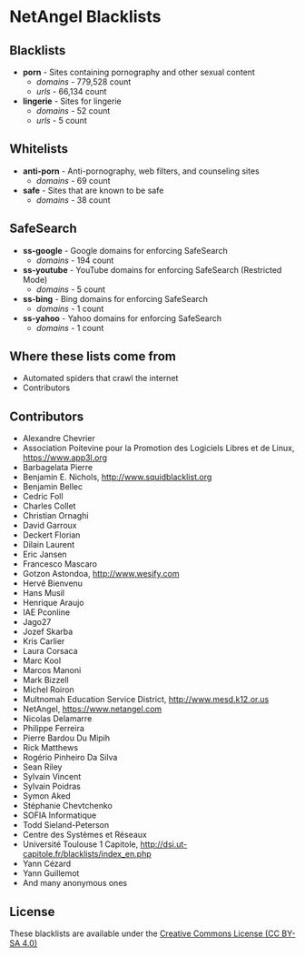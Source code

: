 # NetAngel Blacklists

## Blacklists

- **porn** - Sites containing pornography and other sexual content
  - *domains* - 779,528 count
  - *urls* - 66,134 count
- **lingerie** - Sites for lingerie
  - *domains* - 52 count
  - *urls* - 5 count

## Whitelists

- **anti-porn** - Anti-pornography, web filters, and counseling sites
  - *domains* - 69 count
- **safe** - Sites that are known to be safe
  - *domains* - 38 count

## SafeSearch

- **ss-google** - Google domains for enforcing SafeSearch
  - *domains* - 194 count
- **ss-youtube** - YouTube domains for enforcing SafeSearch (Restricted Mode)
  - *domains* - 5 count
- **ss-bing** - Bing domains for enforcing SafeSearch
  - *domains* - 1 count
- **ss-yahoo** - Yahoo domains for enforcing SafeSearch
  - *domains* - 1 count

## Where these lists come from

- Automated spiders that crawl the internet
- Contributors

## Contributors

- Alexandre Chevrier
- Association Poitevine pour la Promotion des Logiciels Libres et de Linux, https://www.app3l.org
- Barbagelata Pierre
- Benjamin E. Nichols, http://www.squidblacklist.org
- Benjamin Bellec
- Cedric Foll
- Charles Collet
- Christian Ornaghi
- David Garroux
- Deckert Florian
- Dilain Laurent
- Eric Jansen
- Francesco Mascaro
- Gotzon Astondoa, http://www.wesify.com
- Hervé Bienvenu
- Hans Musil
- Henrique Araujo
- IAE Pconline
- Jago27
- Jozef Skarba
- Kris Carlier
- Laura Corsaca
- Marc Kool
- Marcos Manoni
- Mark Bizzell
- Michel Roiron
- Multnomah Education Service District, http://www.mesd.k12.or.us
- NetAngel, https://www.netangel.com
- Nicolas Delamarre
- Philippe Ferreira
- Pierre Bardou Du Mipih
- Rick Matthews
- Rogério Pinheiro Da Silva
- Sean Riley
- Sylvain Vincent
- Sylvain Poidras
- Symon Aked
- Stéphanie Chevtchenko
- SOFIA Informatique
- Todd Sieland-Peterson
- Centre des Systèmes et Réseaux
- Université Toulouse 1 Capitole, http://dsi.ut-capitole.fr/blacklists/index_en.php
- Yann Cézard
- Yann Guillemot
- And many anonymous ones

## License

These blacklists are available under the [Creative Commons License (CC BY-SA 4.0)](https://creativecommons.org/licenses/by-sa/4.0/)

